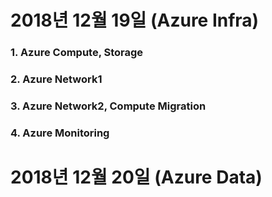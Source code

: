 <h1> 2018년 12월 19일 (Azure Infra) </h1>

<h3>1. Azure Compute, Storage</h3> 

<h3>2. Azure Network1</h3>

<h3>3. Azure Network2, Compute Migration</h3>

<h3>4. Azure Monitoring</h3>

<h1> 2018년 12월 20일 (Azure Data) </h1>
